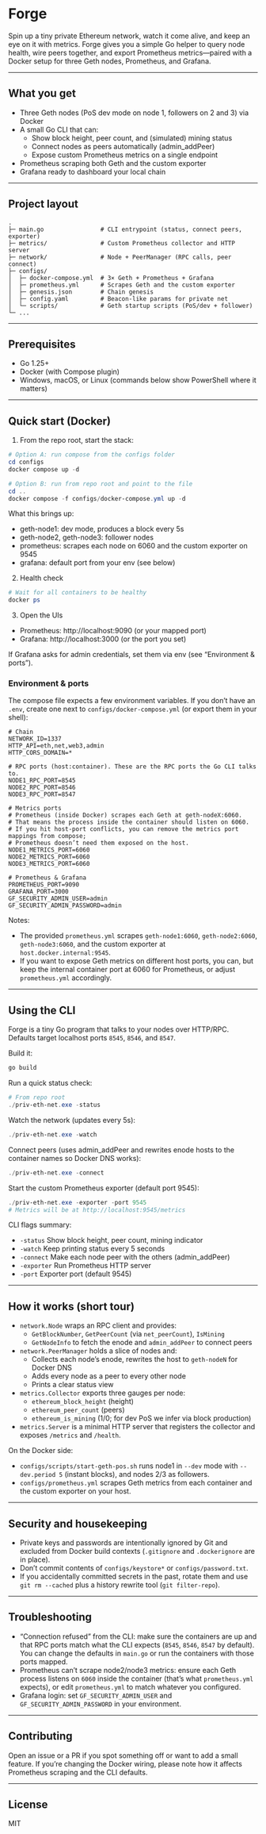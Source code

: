 # Forge

Spin up a tiny private Ethereum network, watch it come alive, and keep an eye on it with metrics. Forge gives you a simple Go helper to query node health, wire peers together, and export Prometheus metrics—paired with a Docker setup for three Geth nodes, Prometheus, and Grafana.

---

## What you get

- Three Geth nodes (PoS dev mode on node 1, followers on 2 and 3) via Docker
- A small Go CLI that can:
  - Show block height, peer count, and (simulated) mining status
  - Connect nodes as peers automatically (admin_addPeer)
  - Expose custom Prometheus metrics on a single endpoint
- Prometheus scraping both Geth and the custom exporter
- Grafana ready to dashboard your local chain

---

## Project layout

```
.
├─ main.go                # CLI entrypoint (status, connect peers, exporter)
├─ metrics/               # Custom Prometheus collector and HTTP server
├─ network/               # Node + PeerManager (RPC calls, peer connect)
├─ configs/
│  ├─ docker-compose.yml  # 3× Geth + Prometheus + Grafana
│  ├─ prometheus.yml      # Scrapes Geth and the custom exporter
│  ├─ genesis.json        # Chain genesis
│  ├─ config.yaml         # Beacon-like params for private net
│  └─ scripts/            # Geth startup scripts (PoS/dev + follower)
└─ ...
```

---

## Prerequisites

- Go 1.25+
- Docker (with Compose plugin)
- Windows, macOS, or Linux (commands below show PowerShell where it matters)

---

## Quick start (Docker)

1) From the repo root, start the stack:

```powershell
# Option A: run compose from the configs folder
cd configs
docker compose up -d

# Option B: run from repo root and point to the file
cd ..
docker compose -f configs/docker-compose.yml up -d
```

What this brings up:
- geth-node1: dev mode, produces a block every 5s
- geth-node2, geth-node3: follower nodes
- prometheus: scrapes each node on 6060 and the custom exporter on 9545
- grafana: default port from your env (see below)

2) Health check

```powershell
# Wait for all containers to be healthy
docker ps
```

3) Open the UIs

- Prometheus: http://localhost:9090 (or your mapped port)
- Grafana: http://localhost:3000 (or the port you set)

If Grafana asks for admin credentials, set them via env (see “Environment & ports”).

### Environment & ports

The compose file expects a few environment variables. If you don’t have an `.env`, create one next to `configs/docker-compose.yml` (or export them in your shell):

```dotenv
# Chain
NETWORK_ID=1337
HTTP_API=eth,net,web3,admin
HTTP_CORS_DOMAIN=*

# RPC ports (host:container). These are the RPC ports the Go CLI talks to.
NODE1_RPC_PORT=8545
NODE2_RPC_PORT=8546
NODE3_RPC_PORT=8547

# Metrics ports
# Prometheus (inside Docker) scrapes each Geth at geth-nodeX:6060.
# That means the process inside the container should listen on 6060.
# If you hit host-port conflicts, you can remove the metrics port mappings from compose;
# Prometheus doesn’t need them exposed on the host.
NODE1_METRICS_PORT=6060
NODE2_METRICS_PORT=6060
NODE3_METRICS_PORT=6060

# Prometheus & Grafana
PROMETHEUS_PORT=9090
GRAFANA_PORT=3000
GF_SECURITY_ADMIN_USER=admin
GF_SECURITY_ADMIN_PASSWORD=admin
```

Notes:
- The provided `prometheus.yml` scrapes `geth-node1:6060`, `geth-node2:6060`, `geth-node3:6060`, and the custom exporter at `host.docker.internal:9545`.
- If you want to expose Geth metrics on different host ports, you can, but keep the internal container port at 6060 for Prometheus, or adjust `prometheus.yml` accordingly.

---

## Using the CLI

Forge is a tiny Go program that talks to your nodes over HTTP/RPC. Defaults target localhost ports `8545`, `8546`, and `8547`.

Build it:

```powershell
go build
```

Run a quick status check:

```powershell
# From repo root
./priv-eth-net.exe -status
```

Watch the network (updates every 5s):

```powershell
./priv-eth-net.exe -watch
```

Connect peers (uses admin_addPeer and rewrites enode hosts to the container names so Docker DNS works):

```powershell
./priv-eth-net.exe -connect
```

Start the custom Prometheus exporter (default port 9545):

```powershell
./priv-eth-net.exe -exporter -port 9545
# Metrics will be at http://localhost:9545/metrics
```

CLI flags summary:

- `-status`   Show block height, peer count, mining indicator
- `-watch`    Keep printing status every 5 seconds
- `-connect`  Make each node peer with the others (admin_addPeer)
- `-exporter` Run Prometheus HTTP server
- `-port`     Exporter port (default 9545)

---

## How it works (short tour)

- `network.Node` wraps an RPC client and provides:
  - `GetBlockNumber`, `GetPeerCount` (via `net_peerCount`), `IsMining`
  - `GetNodeInfo` to fetch the enode and `admin_addPeer` to connect peers
- `network.PeerManager` holds a slice of nodes and:
  - Collects each node’s enode, rewrites the host to `geth-nodeN` for Docker DNS
  - Adds every node as a peer to every other node
  - Prints a clear status view
- `metrics.Collector` exports three gauges per node:
  - `ethereum_block_height` (height)
  - `ethereum_peer_count` (peers)
  - `ethereum_is_mining` (1/0; for dev PoS we infer via block production)
- `metrics.Server` is a minimal HTTP server that registers the collector and exposes `/metrics` and `/health`.

On the Docker side:
- `configs/scripts/start-geth-pos.sh` runs node1 in `--dev` mode with `--dev.period 5` (instant blocks), and nodes 2/3 as followers.
- `configs/prometheus.yml` scrapes Geth metrics from each container and the custom exporter on your host.

---

## Security and housekeeping

- Private keys and passwords are intentionally ignored by Git and excluded from Docker build contexts (`.gitignore` and `.dockerignore` are in place).
- Don’t commit contents of `configs/keystore*` or `configs/password.txt`.
- If you accidentally committed secrets in the past, rotate them and use `git rm --cached` plus a history rewrite tool (`git filter-repo`).

---

## Troubleshooting

- “Connection refused” from the CLI: make sure the containers are up and that RPC ports match what the CLI expects (`8545`, `8546`, `8547` by default). You can change the defaults in `main.go` or run the containers with those ports mapped.
- Prometheus can’t scrape node2/node3 metrics: ensure each Geth process listens on `6060` inside the container (that’s what `prometheus.yml` expects), or edit `prometheus.yml` to match whatever you configured.
- Grafana login: set `GF_SECURITY_ADMIN_USER` and `GF_SECURITY_ADMIN_PASSWORD` in your environment.

---

## Contributing

Open an issue or a PR if you spot something off or want to add a small feature. If you’re changing the Docker wiring, please note how it affects Prometheus scraping and the CLI defaults.

---

## License

MIT

